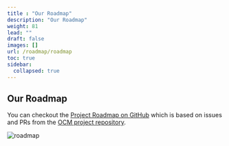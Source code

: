 ```yaml
---
title : "Our Roadmap"
description: "Our Roadmap"
weight: 81
lead: ""
draft: false
images: []
url: /roadmap/roadmap
toc: true
sidebar:
  collapsed: true
---
```


## Our Roadmap

You can checkout the [Project Roadmap on GitHub](https://github.com/orgs/open-component-model/projects/10/views/5) which is based on issues and PRs from the [OCM project repository](https://github.com/open-component-model/ocm-project).

![roadmap](/images/roadmap_Q2-2025.png)
